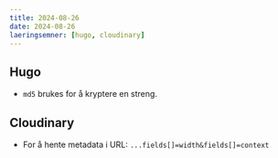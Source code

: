 ```yaml
---
title: 2024-08-26
date: 2024-08-26
laeringsemner: [hugo, cloudinary]
---
```


## Hugo
* `md5` brukes for å kryptere en streng.

## Cloudinary
* For å hente metadata i URL: `...fields[]=width&fields[]=context`
